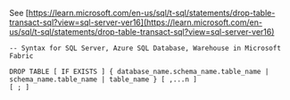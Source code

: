 See [https://learn.microsoft.com/en-us/sql/t-sql/statements/drop-table-transact-sql?view=sql-server-ver16](https://learn.microsoft.com/en-us/sql/t-sql/statements/drop-table-transact-sql?view=sql-server-ver16)
```
-- Syntax for SQL Server, Azure SQL Database, Warehouse in Microsoft Fabric
  
DROP TABLE [ IF EXISTS ] { database_name.schema_name.table_name | schema_name.table_name | table_name } [ ,...n ]  
[ ; ]
```
